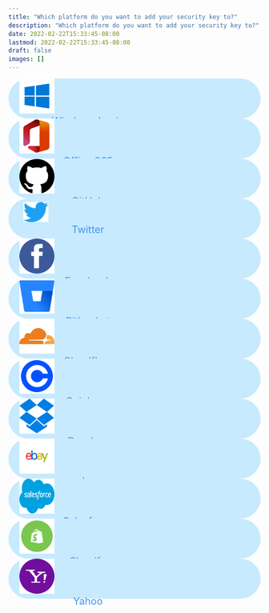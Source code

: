 ```yaml
---
title: "Which platform do you want to add your security key to?"
description: "Which platform do you want to add your security key to?"
date: 2022-02-22T15:33:45-08:00
lastmod: 2022-02-22T15:33:45-08:00
draft: false
images: []
---
```


<div class='d-flex flex-column mt-5'>

 <div id="windows" class='d-flex flex-row rounded-btn mb-4'>
  <div style='width:27%;'>
   <img src='windows.png' class='rounded-btn_img'>
  </div>

  <div style='width:73%;text-align: center;'>
  <span class='rounded-btn_txt'>Windows Login</span>
  </div>
 </div>

 <div id="office" class='d-flex flex-row rounded-btn mb-4'>
  <div style='width:27%;'>
   <img src='Office.png' class='rounded-btn_img'>
  </div>

  <div style='width:73%;text-align: center;'>
  <span class='rounded-btn_txt'>Office 365</span>
  </div>
 </div>

 <div id="hotmail" class='d-flex flex-row rounded-btn mb-4'>
  <div style='width:27%;'>
   <img src='github.png' class='rounded-btn_img'>
  </div>

  <div style='width:73%;text-align: center;'>
  <span class='rounded-btn_txt'>GitHub</span>
  </div>
 </div>

 <div id="twitter" class='d-flex flex-row rounded-btn mb-4'>
  <div style='width:27%;'>
   <img src='twitter.png' class='rounded-btn_img' style='height: 40px;width: 50px;margin-left: 30px;'>
  </div>

  <div style='width:73%;text-align: center;'>
  <span class='rounded-btn_txt'>Twitter</span>
  </div>
 </div>

<div id="facebook" class='d-flex flex-row rounded-btn mb-4'>
  <div style='width:27%;'>
   <img src='fb.png' class='rounded-btn_img'>
  </div>

  <div style='width:73%;text-align: center;'>
  <span class='rounded-btn_txt'>Facebook</span>
  </div>
 </div>

<div id="bitbucket" class='d-flex flex-row rounded-btn mb-4'>
  <div style='width:27%;'>
   <img src='Bitbucket.png' class='rounded-btn_img'>
  </div>

  <div style='width:73%;text-align: center;'>
  <span class='rounded-btn_txt'>Bitbucket</span>
  </div>
 </div>

<div id="cloudflare" class='d-flex flex-row rounded-btn mb-4'>
  <div style='width:27%;'>
   <img src='cloudflare.png' class='rounded-btn_img'>
  </div>

  <div style='width:73%;text-align: center;'>
  <span class='rounded-btn_txt'>Cloudflare</span>
  </div>
 </div>
 <div id="coinbase" class='d-flex flex-row rounded-btn mb-4'>
  <div style='width:27%;'>
   <img src='coinbase.png' class='rounded-btn_img'>
  </div>

  <div style='width:73%;text-align: center;'>
  <span class='rounded-btn_txt'>Coinbase</span>
  </div>
 </div>
<div id="dropbox" class='d-flex flex-row rounded-btn mb-4'>
  <div style='width:27%;'>
   <img src='Dropbox.png' class='rounded-btn_img'>
  </div>

  <div style='width:73%;text-align: center;'>
  <span class='rounded-btn_txt'>Dropbox</span>
  </div>
 </div>

 <div id="ebay" class='d-flex flex-row rounded-btn mb-4'>
  <div style='width:27%;'>
   <img src='ebay.png' class='rounded-btn_img'>
  </div>

  <div style='width:73%;text-align: center;'>
  <span class='rounded-btn_txt'>ebay</span>
  </div>
 </div>

<div id="salesforce" class='d-flex flex-row rounded-btn mb-4'>
  <div style='width:27%;'>
   <img src='salesforce.png' class='rounded-btn_img'>
  </div>

  <div style='width:73%;text-align: center;'>
  <span class='rounded-btn_txt'>Salesforce</span>
  </div>
 </div>
<div id="shopify" class='d-flex flex-row rounded-btn mb-4'>
  <div style='width:27%;'>
   <img src='shopify.png' class='rounded-btn_img'>
  </div>

  <div style='width:73%;text-align: center;'>
  <span class='rounded-btn_txt'>Shopify</span>
  </div>
 </div>

<div id="yahoo" class='d-flex flex-row rounded-btn mb-4'>
  <div style='width:27%;'>
   <img src='yahoo.png' class='rounded-btn_img'>
  </div>

  <div style='width:73%;text-align: center;'>
  <span class='rounded-btn_txt'>Yahoo</span>
  </div>
 </div>

</div>

<style>@media (max-width: 480px) {.navbar, .footer { display: none; }}
h1{
    color : #4395ec;
}
.rounded-btn{
    height: 80px;
    width: 100%;
    position: relative;
    border-radius: 50px;
    background-color: #c7eaff;
    align-items: center;
    align-content: space-around;
}
.rounded-btn_img{
    width: 70px;
    height: 70px;
    margin-left: 22px;
}

.rounded-btn_txt{
    font-size: 20px;
    color: #4395ec;
    margin-left: -50px;
}
</style>

<script>
function selectAndRedirect(element,URL){
   const windows = document.getElementById(element)
    windows.addEventListener('click', (ev) => {
      location.replace(URL);
    });
}
selectAndRedirect('windows',`http://docs.idmelon.com/pages/setupsecuritykeys/windows/`)
selectAndRedirect('office',`http://docs.idmelon.com/pages/setupsecuritykeys/office/`)
selectAndRedirect('hotmail',`http://docs.idmelon.com/pages/setupsecuritykeys/github/`)
selectAndRedirect('twitter',`http://docs.idmelon.com/pages/setupsecuritykeys/twitter/`)
selectAndRedirect('facebook',`http://docs.idmelon.com/pages/setupsecuritykeys/facebook/`)
selectAndRedirect('bitbucket',`http://docs.idmelon.com/pages/setupsecuritykeys/bitbucket/`)
selectAndRedirect('cloudflare',`http://docs.idmelon.com/pages/setupsecuritykeys/cloudflare/`)
selectAndRedirect('coinbase',`http://docs.idmelon.com/pages/setupsecuritykeys/coinbase/`)
selectAndRedirect('dropbox',`http://docs.idmelon.com/pages/setupsecuritykeys/dropbox/`)
selectAndRedirect('ebay',`http://docs.idmelon.com/pages/setupsecuritykeys/ebay/`)
selectAndRedirect('salesforce',`http://docs.idmelon.com/pages/setupsecuritykeys/salesforce/`)
selectAndRedirect('shopify',`http://docs.idmelon.com/pages/setupsecuritykeys/shopify/`)
selectAndRedirect('yahoo',`http://docs.idmelon.com/pages/setupsecuritykeys/yahoo/`)
</script>
